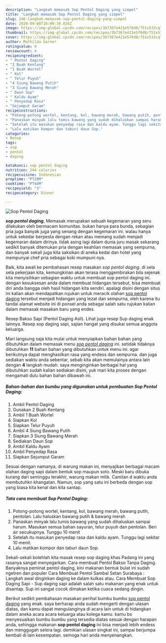 ```yaml
---
description: "Langkah memasak Sop Pentol Daging yang simpel"
title: "Langkah memasak Sop Pentol Daging yang simpel"
slug: 246-langkah-memasak-sop-pentol-daging-yang-simpel
date: 2020-09-08T18:09:39.026Z
image: https://img-global.cpcdn.com/recipes/3b7367e421e570d8/751x532cq70/sop-pentol-daging-foto-resep-utama.jpg
thumbnail: https://img-global.cpcdn.com/recipes/3b7367e421e570d8/751x532cq70/sop-pentol-daging-foto-resep-utama.jpg
cover: https://img-global.cpcdn.com/recipes/3b7367e421e570d8/751x532cq70/sop-pentol-daging-foto-resep-utama.jpg
author: Mathilda Garner
ratingvalue: 4
reviewcount: 4
recipeingredient:
- " Pentol Daging"
- "2 Buah Kentang"
- "1 Buah Wortel"
- " Kol"
- " Telur Puyuh"
- "4 Siung Bawang Putih"
- "3 Siung Bawang Merah"
- " Daun Sop"
- " Kaldu Ayam"
- " Penyedap Rasa"
- "Sejumput Garam"
recipeinstructions:
- "Potong-potong wortel, kentang, kol, bawang merah, bawang putih, pentolan. Lalu haluskan bawang putih &amp; bawang merah"
- "Panaskan minyak lalu tumis bawang yang sudah dihaluskan sampai harum. Masukan semua bahan sayuran, telur puyuh dan pentolan. Beri air secukupnya. Tunggu 10 menit"
- "Setelah itu masukan penyedap rasa dan kaldu ayam. Tunggu lagi sekitar 10 menit."
- "Lalu matikan kompor dan taburi daun Sop."
categories:
- Resep
tags:
- sop
- pentol
- daging

katakunci: sop pentol daging 
nutrition: 244 calories
recipecuisine: Indonesian
preptime: "PT28M"
cooktime: "PT44M"
recipeyield: "3"
recipecategory: Dinner

---
```



![Sop Pentol Daging](https://img-global.cpcdn.com/recipes/3b7367e421e570d8/751x532cq70/sop-pentol-daging-foto-resep-utama.jpg)

<b><i>sop pentol daging</i></b>, Memasak merupakan sebuah kegemaran yang seru dilakukan oleh bermacam komunitas. bukan hanya para bunda, sebagian pria juga banyak juga yang senang dengan kegemaran ini. walau hanya untuk sekedar berpesta dengan rekan atau memang sudah menjadi kegemaran dalam dirinya. tidak asing lagi dalam dunia juru masak sekarang sedikit banyak ditemukan pria dengan keahlian memasak yang sempurna, dan banyak sekali juga kita saksikan di aneka kedai dan hotel yang mempunyai chef pria sebagai koki mumpuni nya.

Baik, kita awali ke pembahasan resep masakan <i>sop pentol daging</i>. di sela sela pekerjaan kita, kemungkinan akan terasa menggembirakan bila sejenak kita menyisihkan sebagian waktu untuk membuat sop pentol daging ini. dengan kesuksesan anda dalam membuat hidangan tersebut, bisa membuat diri anda bangga oleh hasil hidangan kita sendiri. apalagi disini dengan situs ini kalian akan mendapatkan rujukan untuk meracik olahan <u>sop pentol daging</u> tersebut menjadi hidangan yang lezat dan sempurna, oleh karena itu tandai alamat website ini di ponsel anda sebagai salah satu rujukan kalian dalam memasak masakan baru yang endes.

Resep Bakso Sapi (Pentol Daging Asli). Lihat juga resep Sup daging enak lainnya. Resep sop daging sapi, sajian hangat yang disukai semua anggota keluarga.


Mari langsung saja kita mulai untuk menyiapkan bahan bahan yang dibutuhkan dalam memasak menu <u><i>sop pentol daging</i></u> ini. setidak tidaknya dibutuhkan <b>11</b> bahan bahan yang dibutuhkan untuk menu ini. agar berikutnya dapat menghasilkan rasa yang endess dan sempurna. dan juga sediakan waktu anda sebentar, sebab kita akan memulainya antara lain dengan <b>4</b> langkah mudah. saya menginginkan berbagai hal yang dibutuhkan sudah kalian sediakan disini, yuk mari kita proses dengan mengamati dulu bahan bahan dibawah ini.

<!--inarticleads1-->

##### Bahan-bahan dan bumbu yang digunakan untuk pembuatan Sop Pentol Daging:

1. Ambil  Pentol Daging
1. Gunakan 2 Buah Kentang
1. Ambil 1 Buah Wortel
1. Siapkan  Kol
1. Siapkan  Telur Puyuh
1. Ambil 4 Siung Bawang Putih
1. Siapkan 3 Siung Bawang Merah
1. Sediakan  Daun Sop
1. Ambil  Kaldu Ayam
1. Ambil  Penyedap Rasa
1. Siapkan Sejumput Garam


Sesuai dengan namanya, di warung makan ini, menyajikan berbagai macam olahan daging sapi dalam bentuk sop maupun soto. Meski baru dibuka kurang dari seminggu terakhir, warung makan milik. Camilan d waktu anda membutuhkn khangatan. Namun, sop yang satu ini berbeda dengan sop yang biasa kita kenal dan kita santap. 

<!--inarticleads2-->

##### Tata cara membuat Sop Pentol Daging:

1. Potong-potong wortel, kentang, kol, bawang merah, bawang putih, pentolan. Lalu haluskan bawang putih &amp; bawang merah
1. Panaskan minyak lalu tumis bawang yang sudah dihaluskan sampai harum. Masukan semua bahan sayuran, telur puyuh dan pentolan. Beri air secukupnya. Tunggu 10 menit
1. Setelah itu masukan penyedap rasa dan kaldu ayam. Tunggu lagi sekitar 10 menit.
1. Lalu matikan kompor dan taburi daun Sop.


Sekali-sekali bolehlah kita masak resep sop daging khas Padang ini yang rasanya sangat menyegarkan. Cara membuat Pentol Bakso Tanpa Daging. Banyaknya peminat pentol daging, kini makanan bentuk bulat ini sudah ngetren dan populer Cara Membuat Pentol Sambal Setan Surabaya : Langkah awal dinginkan daging ke dalam kulkas atau. Cara Membuat Sop Daging Sapi - Sup daging sapi adalah salah satu makanan yang enak untuk disantap. Sup ini sangat cocok dimakan ketika cuaca sedang dingin. 

Berikut sedikit pembahasan masakan perihal bumbu bumbu <u>sop pentol daging</u> yang enak. saya berharap anda sudah mengerti dengan ulasan diatas, dan kamu dapat mengulanginya di acara lain untuk di hidangkan dalam aneka acara acara keluarga atau kolega kamu. kamu bs menyesuaikan bumbu bumbu yang tersedia diatas sesuai dengan harapan anda, sehingga makanan <b>sop pentol daging</b> ini bisa menjadi lebih endess dan menggugah selera lagi. demikian ulasan singkat ini, sampai berjumpa kembali di lain kesempatan. semoga hari anda menyenangkan.
